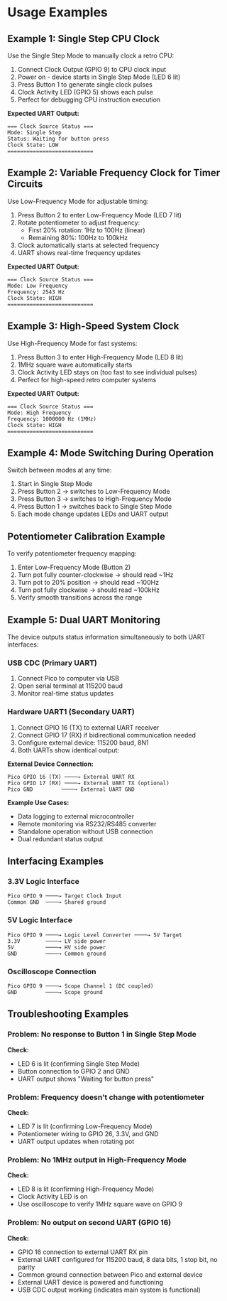 # Usage Examples

## Example 1: Single Step CPU Clock

Use the Single Step Mode to manually clock a retro CPU:

1. Connect Clock Output (GPIO 9) to CPU clock input  
2. Power on - device starts in Single Step Mode (LED 6 lit)
3. Press Button 1 to generate single clock pulses
4. Clock Activity LED (GPIO 5) shows each pulse
5. Perfect for debugging CPU instruction execution

**Expected UART Output:**
```
=== Clock Source Status ===
Mode: Single Step
Status: Waiting for button press
Clock State: LOW
===========================
```

## Example 2: Variable Frequency Clock for Timer Circuits

Use Low-Frequency Mode for adjustable timing:

1. Press Button 2 to enter Low-Frequency Mode (LED 7 lit)
2. Rotate potentiometer to adjust frequency:
   - First 20% rotation: 1Hz to 100Hz (linear)
   - Remaining 80%: 100Hz to 100kHz
3. Clock automatically starts at selected frequency
4. UART shows real-time frequency updates

**Expected UART Output:**
```
=== Clock Source Status ===
Mode: Low Frequency  
Frequency: 2543 Hz
Clock State: HIGH
===========================
```

## Example 3: High-Speed System Clock

Use High-Frequency Mode for fast systems:

1. Press Button 3 to enter High-Frequency Mode (LED 8 lit)
2. 1MHz square wave automatically starts
3. Clock Activity LED stays on (too fast to see individual pulses)
4. Perfect for high-speed retro computer systems

**Expected UART Output:**
```
=== Clock Source Status ===
Mode: High Frequency
Frequency: 1000000 Hz (1MHz)
Clock State: HIGH
===========================
```

## Example 4: Mode Switching During Operation

Switch between modes at any time:

1. Start in Single Step Mode
2. Press Button 2 → switches to Low-Frequency Mode
3. Press Button 3 → switches to High-Frequency Mode  
4. Press Button 1 → switches back to Single Step Mode
5. Each mode change updates LEDs and UART output

## Potentiometer Calibration Example

To verify potentiometer frequency mapping:

1. Enter Low-Frequency Mode (Button 2)
2. Turn pot fully counter-clockwise → should read ~1Hz
3. Turn pot to 20% position → should read ~100Hz  
4. Turn pot fully clockwise → should read ~100kHz
5. Verify smooth transitions across the range

## Example 5: Dual UART Monitoring

The device outputs status information simultaneously to both UART interfaces:

### USB CDC (Primary UART)
1. Connect Pico to computer via USB
2. Open serial terminal at 115200 baud
3. Monitor real-time status updates

### Hardware UART1 (Secondary UART) 
1. Connect GPIO 16 (TX) to external UART receiver
2. Connect GPIO 17 (RX) if bidirectional communication needed
3. Configure external device: 115200 baud, 8N1
4. Both UARTs show identical output:

**External Device Connection:**
```
Pico GPIO 16 (TX) ────→ External UART RX
Pico GPIO 17 (RX) ────→ External UART TX (optional)
Pico GND         ────→ External UART GND
```

**Example Use Cases:**
- Data logging to external microcontroller
- Remote monitoring via RS232/RS485 converter
- Standalone operation without USB connection
- Dual redundant status output

## Interfacing Examples

### 3.3V Logic Interface
```
Pico GPIO 9 ────→ Target Clock Input
Common GND  ────→ Shared ground
```

### 5V Logic Interface  
```
Pico GPIO 9 ────→ Logic Level Converter ────→ 5V Target
3.3V        ────→ LV side power
5V          ────→ HV side power  
GND         ────→ Common ground
```

### Oscilloscope Connection
```
Pico GPIO 9 ────→ Scope Channel 1 (DC coupled)
GND         ────→ Scope ground
```

## Troubleshooting Examples

### Problem: No response to Button 1 in Single Step Mode
**Check:**
- LED 6 is lit (confirming Single Step Mode)
- Button connection to GPIO 2 and GND
- UART output shows "Waiting for button press"

### Problem: Frequency doesn't change with potentiometer
**Check:**  
- LED 7 is lit (confirming Low-Frequency Mode)
- Potentiometer wiring to GPIO 26, 3.3V, and GND
- UART output updates when rotating pot

### Problem: No 1MHz output in High-Frequency Mode
**Check:**
- LED 8 is lit (confirming High-Frequency Mode)  
- Clock Activity LED is on
- Use oscilloscope to verify 1MHz square wave on GPIO 9

### Problem: No output on second UART (GPIO 16)
**Check:**
- GPIO 16 connection to external UART RX pin
- External UART configured for 115200 baud, 8 data bits, 1 stop bit, no parity
- Common ground connection between Pico and external device
- External UART device is powered and functioning
- USB CDC output working (indicates main system is functional)